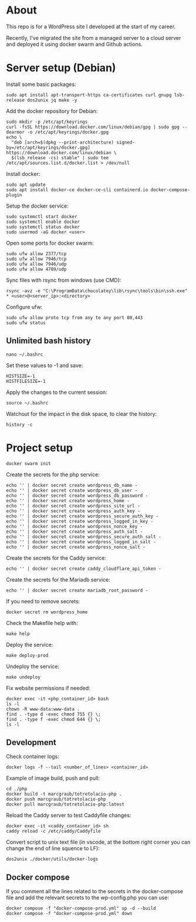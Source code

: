 # About
This repo is for a WordPress site I developed at the start of my career.

Recently, I've migrated the site from a managed server to a cloud server and deployed it using docker swarm and Github actions.

# Server setup (Debian)

Install some basic packages:
```
sudo apt install apt-transport-https ca-certificates curl gnupg lsb-release dos2unix jq make -y
```

Add the docker repository for Debian:
```
sudo mkdir -p /etc/apt/keyrings
curl -fsSL https://download.docker.com/linux/debian/gpg | sudo gpg --dearmor -o /etc/apt/keyrings/docker.gpg
echo \
  "deb [arch=$(dpkg --print-architecture) signed-by=/etc/apt/keyrings/docker.gpg] https://download.docker.com/linux/debian \
  $(lsb_release -cs) stable" | sudo tee /etc/apt/sources.list.d/docker.list > /dev/null
```

Install docker:
```
sudo apt update
sudo apt install docker-ce docker-ce-cli containerd.io docker-compose-plugin
```

Setup the docker service:
```
sudo systemctl start docker
sudo systemctl enable docker
sudo systemctl status docker
sudo usermod -aG docker <user>
```

Open some ports for docker swarm:
```
sudo ufw allow 2377/tcp
sudo ufw allow 7946/tcp
sudo ufw allow 7946/udp
sudo ufw allow 4789/udp
```

Sync files with rsync from windows (use CMD):
```
rsync -avz -e "C:\ProgramData\chocolatey\lib\rsync\tools\bin\ssh.exe" * <user>@<server_ip>:<directory>
```

Configure ufw:
```
sudo ufw allow proto tcp from any to any port 80,443
sudo ufw status
```

## Unlimited bash history
```
nano ~/.bashrc
```

Set these values to -1 and save:
```
HISTSIZE=-1
HISTFILESIZE=-1
```

Apply the changes to the current session:
```
source ~/.bashrc
```

Watchout for the impact in the disk space, to clear the history:
```
history -c
```

# Project setup
```
docker swarm init
```

Create the secrets for the php service:
```
echo '' | docker secret create wordpress_db_name -
echo '' | docker secret create wordpress_db_user -
echo '' | docker secret create wordpress_db_password -
echo '' | docker secret create wordpress_home -
echo '' | docker secret create wordpress_site_url -
echo '' | docker secret create wordpress_auth_key -
echo '' | docker secret create wordpress_secure_auth_key -
echo '' | docker secret create wordpress_logged_in_key -
echo '' | docker secret create wordpress_nonce_key -
echo '' | docker secret create wordpress_auth_salt -
echo '' | docker secret create wordpress_secure_auth_salt -
echo '' | docker secret create wordpress_logged_in_salt -
echo '' | docker secret create wordpress_nonce_salt -
```

Create the secrets for the Caddy service:
```
echo '' | docker secret create caddy_cloudflare_api_token -
```

Create the secrets for the Mariadb service:
```
echo '' | docker secret create mariadb_root_password -
```

If you need to remove secrets:
```
docker secret rm wordpress_home
```

Check the Makefile help with:
```
make help
```

Deploy the service:
```
make deploy-prod
```

Undeploy the service:
```
make undeploy
```

Fix website permissions if needed:
```
docker exec -it <php_container_id> bash
ls -l
chown -R www-data:www-data .
find . -type d -exec chmod 755 {} \;
find . -type f -exec chmod 644 {} \;
ls -l
```

## Development
Check container logs:
```
docker logs -f --tail <number_of_lines> <container_id>
```

Example of image build, push and pull:
```
cd ./php
docker build -t marcgraub/totretolacio-php .
docker push marcgraub/totretolacio-php
docker pull marcgraub/totretolacio-php:latest
```

Reload the Caddy server to test Caddyfile changes:
```
docker exec -it <caddy_container_id> sh
caddy reload -c /etc/caddy/Caddyfile
```

Convert script to unix text file (in vscode, at the bottom right corner  you can change the end of line squence to LF):
```
dos2unix ./docker/utils/docker-logs
```

## Docker compose
If you comment all the lines related to the secrets in the docker-compose file and add the relevant secrets to the wp-config.php you can use:
```
docker compose -f "docker-compose-prod.yml" up -d --build
docker compose -f "docker-compose-prod.yml" down
```